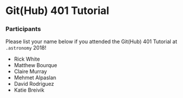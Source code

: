 # Git(Hub) 401 Tutorial

### Participants

Please list your name below if you attended the Git(Hub) 401 Tutorial at `.astronomy` 2018!

- Rick White
- Matthew Bourque
- Claire Murray
- Mehmet Alpaslan
- David Rodriguez
- Katie Breivik
